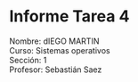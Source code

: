 # Informe Tarea 4
Nombre: dIEGO MARTIN\
Curso: Sistemas operativos\
Sección: 1\
Profesor: Sebastián Saez